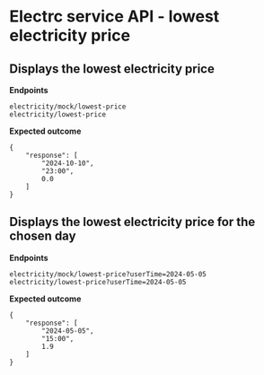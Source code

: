 # Electrc service API - lowest electricity price

## Displays the lowest electricity price
**Endpoints**
```
electricity/mock/lowest-price
electricity/lowest-price
```

**Expected outcome**
```
{
    "response": [
        "2024-10-10",
        "23:00",
        0.0
    ]
}
```

## Displays the lowest electricity price for the chosen day 
**Endpoints**
```
electricity/mock/lowest-price?userTime=2024-05-05
electricity/lowest-price?userTime=2024-05-05
```

**Expected outcome**
```
{
    "response": [
        "2024-05-05",
        "15:00",
        1.9
    ]
}
```
